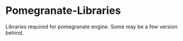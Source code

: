 # Pomegranate-Libraries
Libraries required for pomegranate engine. Some may be a few version behind.
